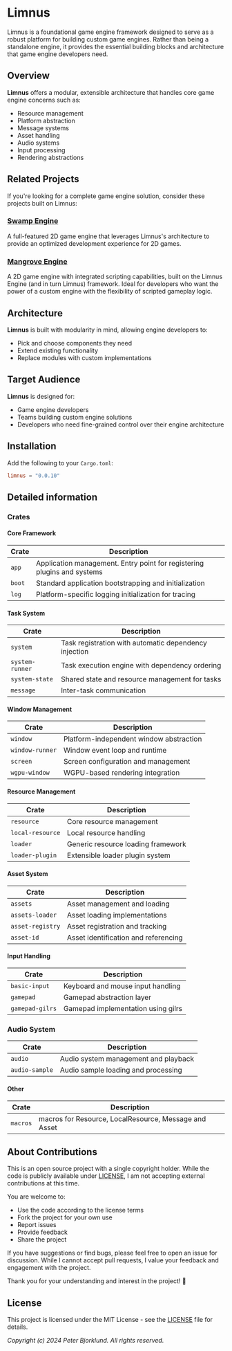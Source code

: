 # Limnus

Limnus is a foundational game engine framework designed to serve as a robust platform for building custom game engines. Rather than being a standalone engine, it provides the essential building blocks and architecture that game engine developers need.

## Overview

**Limnus** offers a modular, extensible architecture that handles core game engine concerns such as:
- Resource management
- Platform abstraction
- Message systems
- Asset handling
- Audio systems
- Input processing
- Rendering abstractions

## Related Projects

If you're looking for a complete game engine solution, consider these projects built on Limnus:

### [Swamp Engine](https://github.com/swamp/swamp)
A full-featured 2D game engine that leverages Limnus's architecture to provide an optimized development experience for 2D games.

### [Mangrove Engine](https://github.com/swamp/mangrove)
A 2D game engine with integrated scripting capabilities, built on the Limnus Engine (and in turn Limnus) framework. Ideal for developers who want the power of a custom engine with the flexibility of scripted gameplay logic.

## Architecture

**Limnus** is built with modularity in mind, allowing engine developers to:
- Pick and choose components they need
- Extend existing functionality
- Replace modules with custom implementations

## Target Audience

**Limnus** is designed for:
- Game engine developers
- Teams building custom engine solutions
- Developers who need fine-grained control over their engine architecture

## Installation

Add the following to your `Cargo.toml`:

```toml
limnus = "0.0.10"
```

## Detailed information

### Crates

#### Core Framework

| Crate | Description |
|-------|-------------|
| `app` | Application management. Entry point for registering plugins and systems |
| `boot` | Standard application bootstrapping and initialization |
| `log` | Platform-specific logging initialization for tracing |

#### Task System

| Crate | Description |
|-------|-------------|
| `system` | Task registration with automatic dependency injection |
| `system-runner` | Task execution engine with dependency ordering |
| `system-state` | Shared state and resource management for tasks |
| `message` | Inter-task communication |

#### Window Management

| Crate | Description |
|-------|-------------|
| `window` | Platform-independent window abstraction |
| `window-runner` | Window event loop and runtime |
| `screen` | Screen configuration and management |
| `wgpu-window` | WGPU-based rendering integration |

#### Resource Management

| Crate | Description |
|-------|-------------|
| `resource` | Core resource management |
| `local-resource` | Local resource handling |
| `loader` | Generic resource loading framework |
| `loader-plugin` | Extensible loader plugin system |

#### Asset System

| Crate | Description |
|-------|-------------|
| `assets` | Asset management and loading |
| `assets-loader` | Asset loading implementations |
| `asset-registry` | Asset registration and tracking |
| `asset-id` | Asset identification and referencing |

#### Input Handling

| Crate | Description |
|-------|-------------|
| `basic-input` | Keyboard and mouse input handling |
| `gamepad` | Gamepad abstraction layer |
| `gamepad-gilrs` | Gamepad implementation using gilrs |


### Audio System
| Crate | Description |
|-------|-------------|
| `audio` | Audio system management and playback |
| `audio-sample` | Audio sample loading and processing |

#### Other

| Crate | Description |
|-------|-------------|
| `macros` | macros for Resource, LocalResource, Message and Asset |

## About Contributions

This is an open source project with a single copyright holder. 
While the code is publicly available under [LICENSE](LICENSE), I am not accepting external contributions at this time. 

You are welcome to:
- Use the code according to the license terms
- Fork the project for your own use
- Report issues
- Provide feedback
- Share the project

If you have suggestions or find bugs, please feel free to open an issue for discussion. While I cannot accept pull requests, I value your feedback and engagement with the project.

Thank you for your understanding and interest in the project! 🙏

## License

This project is licensed under the MIT License - see the [LICENSE](LICENSE) file for details.

_Copyright (c) 2024 Peter Bjorklund. All rights reserved._
